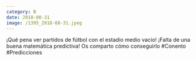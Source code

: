 ```yaml
--- 
category: B 
date: 2018-08-31 
image: /1395_2018-08-31.jpeg 
--- 
```


¡Qué pena ver partidos de fútbol con el estadio medio vacío! ¡Falta de una buena matemática predictiva! Os comparto cómo conseguirlo #Conento #Predicciones